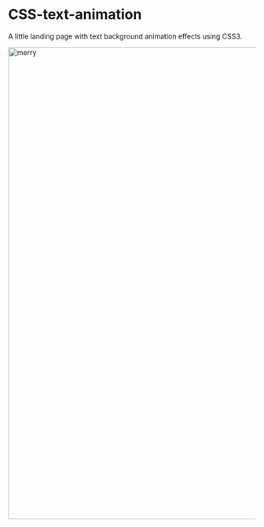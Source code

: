 # CSS-text-animation
A little landing page with text background animation effects using CSS3. 

<img width="960" alt="merry" src="https://user-images.githubusercontent.com/31374652/50725584-48c82e80-1108-11e9-9f32-19387ea4efda.png">
